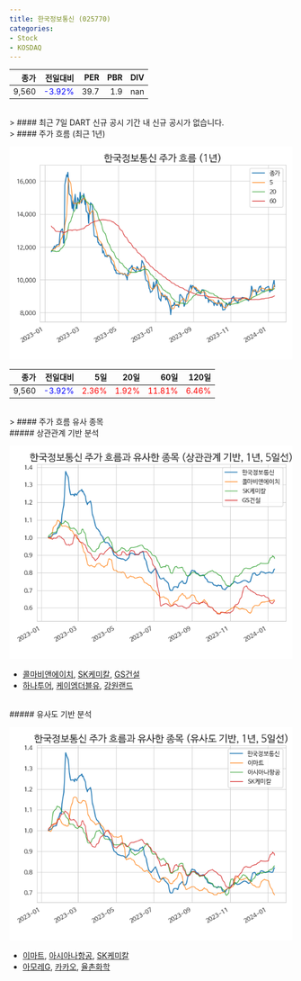 ```yaml
---
title: 한국정보통신 (025770)
categories:
- Stock
- KOSDAQ
---
```


|종가|전일대비|PER|PBR|DIV|
|---:|-------:|--:|--:|--:|
|9,560|<span style="color: blue">-3.92%</span>|39.7|1.9|nan|

<!-- more -->

<br>
> #### 최근 7일 DART 신규 공시
기간 내 신규 공시가 없습니다.

<br>
> #### 주가 흐름 (최근 1년)

![025770](/assets/images/stock/025770.png)

|종가|전일대비|5일|20일|60일|120일|
|---:|-------:|--:|---:|---:|----:|
|9,560|<span style="color: blue">-3.92%</span>|<span style="color: red">2.36%</span>|<span style="color: red">1.92%</span>|<span style="color: red">11.81%</span>|<span style="color: red">6.46%</span>|

<br>
> #### 주가 흐름 유사 종목

<br>
##### 상관관계 기반 분석

![025770](/assets/images/stock/025770_corr.png)
- [콜마비앤에이치](/200130/), [SK케미칼](/285130/), [GS건설](/006360/)
- [하나투어](/039130/), [케이엠더블유](/032500/), [강원랜드](/035250/)

<br>
##### 유사도 기반 분석

![025770](/assets/images/stock/025770_sim.png)
- [이마트](/139480/), [아시아나항공](/020560/), [SK케미칼](/285130/)
- [아모레G](/002790/), [카카오](/035720/), [율촌화학](/008730/)